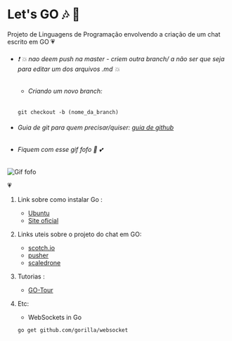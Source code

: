 # Let's GO :notes: :musical_note:
Projeto de Linguagens de Programação envolvendo a criação de um chat escrito em GO :heartpulse:

* ###### :exclamation: :boom: *nao deem push na master - criem outra branch/ a não ser que seja para editar um dos arquivos .md* :collision:
    - ###### *Criando um novo branch:*
    `
          git checkout -b (nome_da_branch)
    `

* ###### Guia de git para quem precisar/quiser: [guia de github](https://rogerdudler.github.io/git-guide/index.pt_BR.html) 

* ###### Fiquem com esse gif fofo :revolving_hearts: :two_hearts:

![Gif fofo](https://cdn-images-1.medium.com/max/1600/1*STNI_Cotyz9jyUY79Hf1kg.gif)

:heartpulse:

1. Link sobre como instalar Go :
    - [Ubuntu](https://tecadmin.net/install-go-on-ubuntu/)
    - [Site oficial](https://golang.org/doc/install)

2.  Links uteis sobre o projeto do chat em GO:
    - [scotch.io](https://scotch.io/bar-talk/build-a-realtime-chat-server-with-go-and-websockets)
    - [pusher](https://pusher.com/tutorials/chat-app-go)
    - [scaledrone](https://www.scaledrone.com/blog/go-chat-app-tutorial-build-a-real-time-chat/amp/)

3. Tutorias :
    - [GO-Tour](https://go-tour-br.appspot.com/welcome/1)


4. Etc:
    - WebSockets in Go

    `
     go get github.com/gorilla/websocket
    `